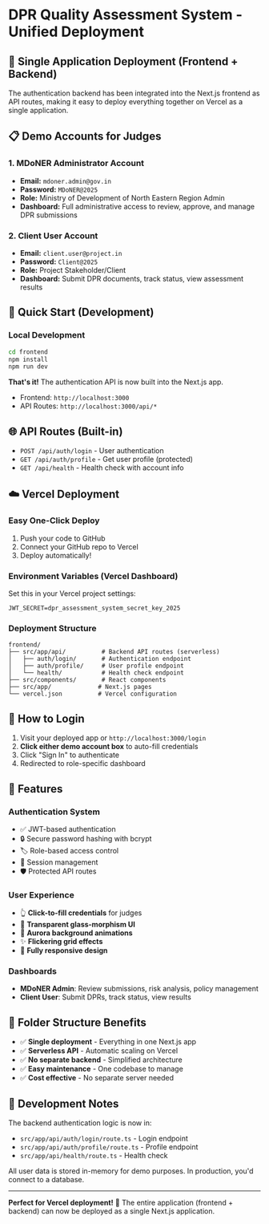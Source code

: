 # DPR Quality Assessment System - Unified Deployment

## 🚀 Single Application Deployment (Frontend + Backend)

The authentication backend has been integrated into the Next.js frontend as API routes, making it easy to deploy everything together on Vercel as a single application.

## 📋 Demo Accounts for Judges

### 1. MDoNER Administrator Account
- **Email:** `mdoner.admin@gov.in`
- **Password:** `MDoNER@2025`
- **Role:** Ministry of Development of North Eastern Region Admin
- **Dashboard:** Full administrative access to review, approve, and manage DPR submissions

### 2. Client User Account  
- **Email:** `client.user@project.in`
- **Password:** `Client@2025`
- **Role:** Project Stakeholder/Client
- **Dashboard:** Submit DPR documents, track status, view assessment results

## 🎯 Quick Start (Development)

### Local Development
```bash
cd frontend
npm install
npm run dev
```

**That's it!** The authentication API is now built into the Next.js app.

- Frontend: `http://localhost:3000`
- API Routes: `http://localhost:3000/api/*`

## 🌐 API Routes (Built-in)

- `POST /api/auth/login` - User authentication
- `GET /api/auth/profile` - Get user profile (protected)  
- `GET /api/health` - Health check with account info

## ☁️ Vercel Deployment

### Easy One-Click Deploy
1. Push your code to GitHub
2. Connect your GitHub repo to Vercel
3. Deploy automatically!

### Environment Variables (Vercel Dashboard)
Set this in your Vercel project settings:
```
JWT_SECRET=dpr_assessment_system_secret_key_2025
```

### Deployment Structure
```
frontend/
├── src/app/api/          # Backend API routes (serverless)
│   ├── auth/login/       # Authentication endpoint
│   ├── auth/profile/     # User profile endpoint
│   └── health/           # Health check endpoint
├── src/components/       # React components
├── src/app/             # Next.js pages
└── vercel.json          # Vercel configuration
```

## 🔐 How to Login

1. Visit your deployed app or `http://localhost:3000/login`
2. **Click either demo account box** to auto-fill credentials
3. Click "Sign In" to authenticate
4. Redirected to role-specific dashboard

## 🎨 Features

### Authentication System
- ✅ JWT-based authentication
- 🔒 Secure password hashing with bcrypt
- 🏷️ Role-based access control
- 📱 Session management
- 🛡️ Protected API routes

### User Experience  
- 👆 **Click-to-fill credentials** for judges
- 🎨 **Transparent glass-morphism UI**
- 🌈 **Aurora background animations**
- ✨ **Flickering grid effects**
- 📱 **Fully responsive design**

### Dashboards
- **MDoNER Admin**: Review submissions, risk analysis, policy management
- **Client User**: Submit DPRs, track status, view results

## 📁 Folder Structure Benefits

- ✅ **Single deployment** - Everything in one Next.js app
- ✅ **Serverless API** - Automatic scaling on Vercel
- ✅ **No separate backend** - Simplified architecture
- ✅ **Easy maintenance** - One codebase to manage
- ✅ **Cost effective** - No separate server needed

## 🔧 Development Notes

The backend authentication logic is now in:
- `src/app/api/auth/login/route.ts` - Login endpoint
- `src/app/api/auth/profile/route.ts` - Profile endpoint  
- `src/app/api/health/route.ts` - Health check

All user data is stored in-memory for demo purposes. In production, you'd connect to a database.

---

**Perfect for Vercel deployment!** 🚀 The entire application (frontend + backend) can now be deployed as a single Next.js application.